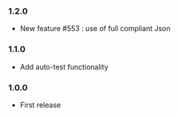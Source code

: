 ### 1.2.0
* New feature #553 : use of full compliant Json

### 1.1.0
* Add auto-test functionality

### 1.0.0
* First release
